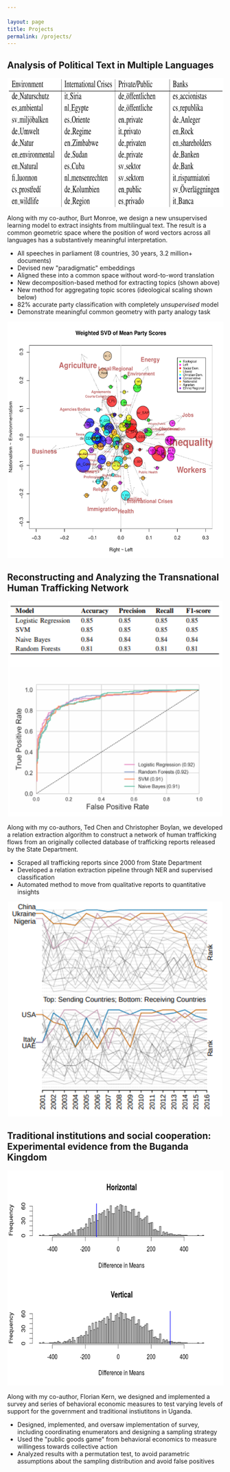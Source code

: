 ```yaml
---

layout: page
title: Projects
permalink: /projects/
--- 
```


## Analysis of Political Text in Multiple Languages
<p align='center'>
<img src="/assets/keywords.png" width="800" height="300" /> 
</p>

Along with my co-author, Burt Monroe, we design a new unsupervised learning model to extract insights from multilingual text. The result is a common geometric space where the position of word vectors across all languages has a substantively meaningful interpretation.

* All speeches in parliament (8 countries, 30 years, 3.2 million+ documents)
* Devised new "paradigmatic" embeddings
* Aligned these into a common space without word-to-word translation
* New decomposition-based method for extracting topics (shown above)
* New method for aggregating topic scores (ideological scaling shown below)
* 82% accurate party classification with completely _unsupervised_ model
* Demonstrate meaningful common geometry with party analogy task


<p align='center'>
<img src="/assets/ScalingDim13full.png" width="550" height="550" /> 
</p>

## Reconstructing and Analyzing the Transnational Human Trafficking Network
<p align='center'>
<img src="/assets/country_classification.png" width="500" height="500" /> 
</p>

Along with my co-authors, Ted Chen and Christopher Boylan, we developed a relation extraction algorithm to construct a network of human trafficking flows from an originally collected database of trafficking reports released by the State Department. 

* Scraped all trafficking reports since 2000 from State Department
* Developed a relation extraction pipeline through NER and supervised classification
* Automated method to move from qualitative reports to quantitative insights

<p align='center'>
<img src="/assets/top_countries.png" width="500" height="500" /> 
</p>

## Traditional institutions and social cooperation: Experimental evidence from the Buganda Kingdom

<p align='center'>
<img src="/assets/permutation_test.png" width="600" height="500" /> 
</p>

Along with my co-author, Florian Kern, we designed and implemented a survey and series of behavioral economic measures to test varying levels of support for the government and traditional instiutitons in Uganda.

* Designed, implemented, and oversaw implementation of survey, including coordinating enumerators and designing a sampling strategy
* Used the "public goods game" from behavioral economics to measure willingess towards collective action
* Analyzed results with a permutation test, to avoid parametric assumptions about the sampling distribution and avoid false positives
